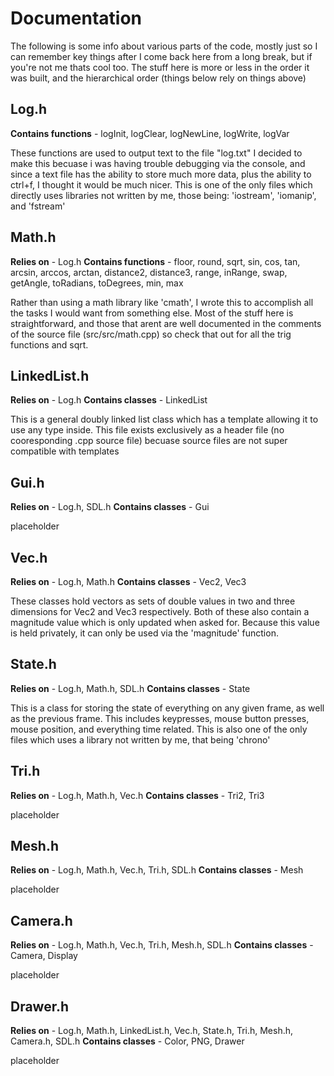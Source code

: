 # Documentation

The following is some info about various parts of the code, mostly just so I can remember key things after I come back here from a long break, but if you're not me thats cool too.
The stuff here is more or less in the order it was built, and the hierarchical order (things below rely on things above)

## Log.h

**Contains functions** - logInit, logClear, logNewLine, logWrite, logVar

These functions are used to output text to the file "log.txt"
I decided to make this becuase i was having trouble debugging via the console, and since a text file has the ability to store much more data, plus the ability to ctrl+f, I thought it would be much nicer.
This is one of the only files which directly uses libraries not written by me, those being: 'iostream', 'iomanip', and 'fstream'

## Math.h

**Relies on** - Log.h
**Contains functions** - floor, round, sqrt, sin, cos, tan, arcsin, arccos, arctan, distance2, distance3, range, inRange, swap, getAngle, toRadians, toDegrees, min, max

Rather than using a math library like 'cmath', I wrote this to accomplish all the tasks I would want from something else.
Most of the stuff here is straightforward, and those that arent are well documented in the comments of the source file (src/src/math.cpp) so check that out for all the trig functions and sqrt.

## LinkedList.h

**Relies on** - Log.h
**Contains classes** - LinkedList

This is a general doubly linked list class which has a template allowing it to use any type inside.
This file exists exclusively as a header file (no cooresponding .cpp source file) becuase source files are not super compatible with templates

## Gui.h

**Relies on** - Log.h, SDL.h
**Contains classes** - Gui

placeholder

## Vec.h

**Relies on** - Log.h, Math.h
**Contains classes** - Vec2, Vec3


These classes hold vectors as sets of double values in two and three dimensions for Vec2 and Vec3 respectively.
Both of these also contain a magnitude value which is only updated when asked for. Because this value is held privately, it can only be used via the 'magnitude' function.

## State.h

**Relies on** - Log.h, Math.h, SDL.h
**Contains classes** - State

This is a class for storing the state of everything on any given frame, as well as the previous frame. This includes keypresses, mouse button presses, mouse position, and everything time related.
This is also one of the only files which uses a library not written by me, that being 'chrono'

## Tri.h

**Relies on** - Log.h, Math.h, Vec.h
**Contains classes** - Tri2, Tri3

placeholder

## Mesh.h

**Relies on** - Log.h, Math.h, Vec.h, Tri.h, SDL.h
**Contains classes** - Mesh

placeholder

## Camera.h

**Relies on** - Log.h, Math.h, Vec.h, Tri.h, Mesh.h, SDL.h
**Contains classes** - Camera, Display

placeholder

## Drawer.h

**Relies on** - Log.h, Math.h, LinkedList.h, Vec.h, State.h, Tri.h, Mesh.h, Camera.h, SDL.h
**Contains classes** - Color, PNG, Drawer

placeholder